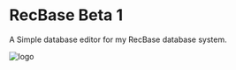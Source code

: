 # RecBase Beta 1
A Simple database editor for my RecBase database system.

![logo](https://user-images.githubusercontent.com/17520035/128405586-23866f10-e9f0-401a-ab32-71622b916a05.png)

